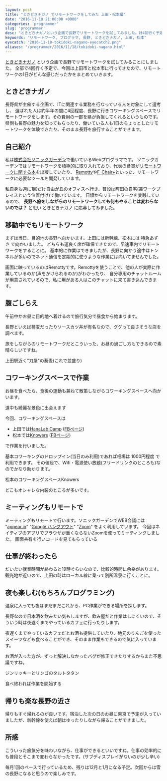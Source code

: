 ```yaml
---
layout: post
title: "ときどきナガノ でリモートワークをしてみた 上田・松本編"
date: "2016-11-18 21:00:00 +0900"
categories: 'programmer'
slug: 'programmer'
desc: "ときどきナガノという企画で長野でリモートワークを試してみました。計4回行く予定で前半2回は上田と松本に行ったので報告。"
keywords: "リモートワーク, プログラマ, 長野, ときどきナガノ, 上田, 松本"
eyecatch: "2016-11-18-tokidoki-nagano-eyecatch2.png"
aliases: "/programmer/2016/11/18/tokidoki-nagano.html"
---
```

<amp-img src="/images/2016-11-18-tokidoki-nagano.svg" alt="ときどきナガノ" width="670px" height="480px" layout="responsive" ></amp-img>
[ときどきナガノ](http://tokidoki.otameshinagano.com/) という企画で長野でリモートワークを試してみることにしました。
全部で4回行く予定で、今回は上田市と松本市に行ってきたので、リモートワークの1日がどんな感じだったかをまとめていきます。

## ときどきナガノ
長野県が主催する企画で、ITに関連する業務を行なっている人を対象にして選考し、
選ばれた人は約半年の間に4回程度、長野に行きコワーキングスペースでリモートワークをします。その費用の一部を県が負担してくれるというものです。
県側も長野の魅力を知ってもらったり、働いている人も1日のちょっとしたリモートワークを体験できたり、そのまま長野を旅行することができます。

## 自己紹介
私は[株式会社ソニックガーデン](https://www.sonicgarden.jp/)で働いているWebプログラマです。
ソニックガーデンではリモートワークを積極的に取り入れており、代表の倉貫が[リモートワークに関する本](http://amzn.to/2fnBWUk)を出版していたり、
[Remotty](https://www.remotty.net/)や[F-Chair+](https://www.sonicgarden.jp/news/180)といった、リモートワークに必要なツールを開発しています。

私自身も週に1回だけ自由が丘のオフィスへ行き、普段は町田の自宅(兼ワークプレイスという位置付け)で働いています。
日頃からリモートワークを実践しているので、 **長野へ旅をしながらのリモートワークしても何もやることは変わらないのでは？** と思い ときどきナガノ に応募してみました。

## 移動中でもリモートワーク
まずは当日、目的地の長野へ向かいます。上田には新幹線、松本には 特急あずさ で向かいました。
どちらも運良く席が確保できたので、早速車内でリモートワークをすることに。
基本的に作業はできましたが、長野に向かう途中はトンネルが多いのでネット通信を定期的に使うような作業には向いてませんでした。

<amp-img src="/images/2016-11-18-tokidoki-nagano-2.jpg" alt="電車の中で作業" width="600px" height="480px" layout="responsive" ></amp-img>


画面に映っているのはRemottyです。Remottyを使うことで、他の人が実際に作業しているのか(声をかけられるのか)がわかったり、
自分専用のチャットルームが用意されているので、私に用がある人はこのチャットに来て書き込んできます。

## 腹ごしらえ
午前中かお昼に目的地へ着けるので旅行気分で昼食から始まります。

長野といえば蕎麦だったりソースカツ丼が有名なので、ググって良さそうな店を調べます。

旅をしながらのリモートワークだとこういった、お昼の過ごし方もできるので素晴らしいですね。

<amp-img src="/images/2016-11-18-tokidoki-nagano-4.jpg" alt="刀屋のそば" width="670px" height="480px" layout="responsive" ></amp-img>
上田駅近く"刀屋"の蕎麦(これで並盛り)

## コワーキングスペースで作業
お昼を食べたら、食後の運動も兼ねて散策しながらコワーキングスペースへ向かいます。

<amp-img src="/images/2016-11-18-tokidoki-nagano-5.jpg" alt="川のある風景" width="670px" height="480px" layout="responsive" ></amp-img>
道中も綺麗な景色に出会えます

今回、コワーキングスペースは

- 上田では[HanaLab Camp](http://coworking.hanalab.co/camp/) ([FBページ](https://www.facebook.com/Coworking.hanalab))
- 松本では[Knowers](http://knowers.jp/) ([FBページ](https://www.facebook.com/socialhubspaceknowers))

で作業を行いました。

基本コワーキングのドロップイン(当日のみ利用)であれば相場は 1000円程度 で利用できます。
その値段で、Wifi・電源使い放題(フリードリンクのところも)なのでかなり助かります。

<amp-img src="/images/2016-11-18-tokidoki-nagano-11.jpg" alt="Knowers" width="670px" height="480px" layout="responsive" ></amp-img>
松本のコワーキングスペースKnowers

どこもオシャレな内装のところが多いです。

## ミーティングもリモートで
ミーティングもリモートで行います。ソニックガーデンでWEB会議には "[appear.in](https://appear.in/)" "[Google ハングアウト](https://hangouts.google.com/)" "[Zoom](https://zoom.us/)" をよく利用しています。
今回はネイティブのアプリでブラウザが重くならないZoomを使ってミーティングしました。
<amp-img src="/images/2016-11-18-tokidoki-nagano-7.jpg" alt="Zoomを利用したリモートミーティング" width="670px" height="480px" layout="responsive" ></amp-img>
画面共有を行いコードを見てもらっている

## 仕事が終わったら
だいたい就業時間が終わると19時ぐらいなので、比較的時間に余裕があります。
観光地が近いので、上田の時はローカル線に乗って別所温泉に行くことに。
<amp-img src="/images/2016-11-18-tokidoki-nagano-8.jpg" alt="別所温泉看板" width="670px" height="480px" layout="responsive" ></amp-img>

## 夜も楽しむ(もちろんプログラミング)

温泉に入っても夜はまだまだこれから、PC作業ができる場所を探します。

長野なので日本酒を飲みたい気もしますが、飲み屋だと作業はしにくいので、そういう時は夜遅くまでやっているカフェに行ったりします。

夜遅くまでやっているカフェだとお酒も提供していたり、地元のりんごを使ったスイーツなども食べることができ、そのまま作業もできるので気に入っています。

お酒が入った方が、ずっと解決しなかったバグが修正できたりするからまた不思議ですね。

<amp-img src="/images/2016-11-18-tokidoki-nagano-9.jpg" alt="スイーツ" width="670px" height="480px" layout="responsive" ></amp-img>
ジンリッキーとリンゴのタルトタタン

<amp-img src="/images/2016-11-18-tokidoki-nagano-10.jpg" alt="スイーツを食べたら作業開始" width="670px" height="480px" layout="responsive" ></amp-img>
食べ終われば作業を開始する

## 帰りも楽な長野の近さ

帰りもすぐ帰れるのが良いです。宿泊した次の日のお昼に東京で予定が入っていましたが、新幹線を使えば朝はゆったりしながら帰ることができました。

## 所感
こういった旅気分を味わいながら、仕事ができるといいですね。仕事の効率的にも普段とそこまで変わらなかったです。(サブディスプレイがないのが少し辛い)

毎月1回のペースで行っているため、残りは12月と1月になる予定。次回からは雪の長野になると思うので楽しみです。
